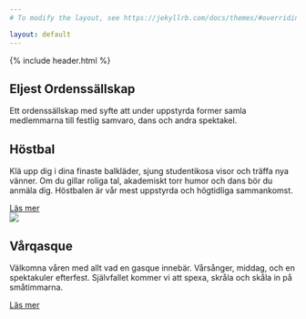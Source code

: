```yaml
---
# To modify the layout, see https://jekyllrb.com/docs/themes/#overriding-theme-defaults

layout: default
---
```

<section class="section section--hero">
  {% include header.html %}
  <h1 class="hero_headline">Eljest Ordenssällskap</h1>
  <p class="hero_text">Ett ordenssällskap med syfte att under uppstyrda former samla medlemmarna till festlig samvaro, dans och andra spektakel.</p>
</section>
<section class="section section--presentation">
  <div class="presentation_main">
    <h2 class="presentation_headline">Höstbal</h2>
    <p class="presentation_text">Klä upp dig i dina finaste balkläder, sjung studentikosa visor och träffa nya vänner. Om du gillar roliga tal, akademiskt torr humor och dans bör du anmäla dig. Höstbalen är vår mest uppstyrda och högtidliga sammankomst.</p>
    <a href="/bal" class="button button--cta">Läs mer</a>
  </div>
  <img class="presentation_aux" src="{{ '/assets/images/damer_1889.jpg' | prepend: site.baseurl | prepend: site.url }}">
</section>
<section class="section section--presentation2">
  <div class="presentation2_main">
    <h2 class="presentation2_headline">Vårqasque</h2>
    <p class="presentation2_text">Välkomna våren med allt vad en gasque innebär. Vårsånger, middag, och en spektakuler efterfest. Självfallet kommer vi att spexa, skråla och skåla in på småtimmarna.</p>
    <a href="/gasque" class="button button--ctaDark">Läs mer</a>
  </div>
</section>

